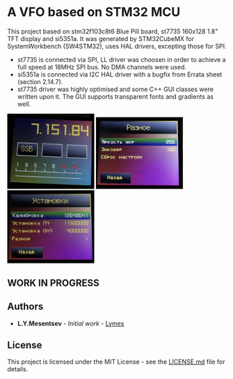 # A VFO based on STM32 MCU 

This project based on stm32f103c8t6 Blue Pill board, st7735 160x128 1.8" TFT display and si5351a.
It was generated by STM32CubeMX for SystemWorkbench (SW4STM32), uses HAL drivers, excepting those for SPI.

* st7735 is connected via SPI, LL driver was choosen in order to achieve a full speed at 18MHz SPI bus. No DMA channels were used.
* si5351a is connected via I2C HAL driver with a bugfix from Errata sheet (section 2.14.7).
* st7735 driver was highly optimised and some C++ GUI classes were written upon it. The GUI supports transparent fonts and gradients as well.  

<img src="/screenshots/screenshot1.JPG" width="200">
<img src="/screenshots/screenshot2.JPG" width="200">
<img src="/screenshots/screenshot3.JPG" width="200">

## WORK IN PROGRESS


## Authors

* **L.Y.Mesentsev** - *Initial work* - [Lymes](https://github.com/Lymes)

## License

This project is licensed under the MIT License - see the [LICENSE.md](LICENSE.md) file for details.
 